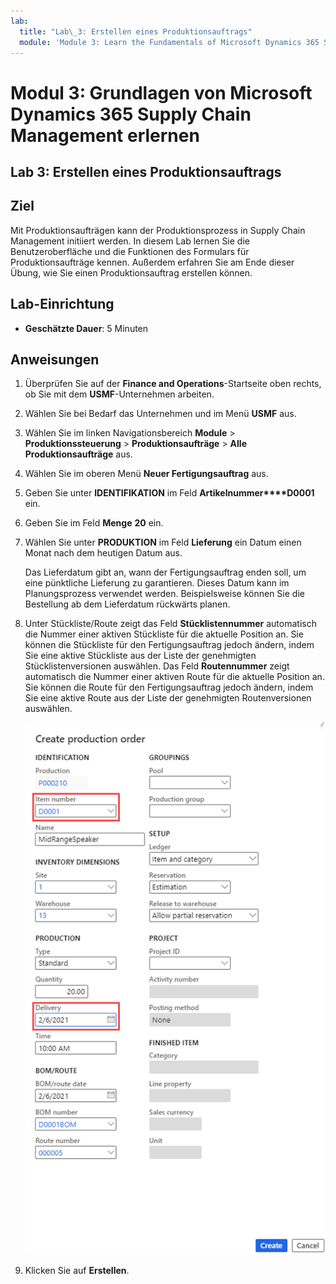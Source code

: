 ```yaml
---
lab:
  title: "Lab\_3: Erstellen eines Produktionsauftrags"
  module: 'Module 3: Learn the Fundamentals of Microsoft Dynamics 365 Supply Chain Management'
---
```


# Modul 3: Grundlagen von Microsoft Dynamics 365 Supply Chain Management erlernen

## Lab 3: Erstellen eines Produktionsauftrags

## Ziel

Mit Produktionsaufträgen kann der Produktionsprozess in Supply Chain Management initiiert werden. In diesem Lab lernen Sie die Benutzeroberfläche und die Funktionen des Formulars für Produktionsaufträge kennen. Außerdem erfahren Sie am Ende dieser Übung, wie Sie einen Produktionsauftrag erstellen können.

## Lab-Einrichtung

   - **Geschätzte Dauer**: 5 Minuten

## Anweisungen

1.  Überprüfen Sie auf der **Finance and Operations**-Startseite oben rechts, ob Sie mit dem **USMF**-Unternehmen arbeiten.

2.  Wählen Sie bei Bedarf das Unternehmen und im Menü **USMF** aus.

3.  Wählen Sie im linken Navigationsbereich **Module** > **Produktionssteuerung** > **Produktionsaufträge** > **Alle Produktionsaufträge** aus.

4.  Wählen Sie im oberen Menü **Neuer Fertigungsauftrag** aus.

5.  Geben Sie unter **IDENTIFIKATION** im Feld **Artikelnummer****D0001** ein.

6.  Geben Sie im Feld **Menge** **20** ein.

7.  Wählen Sie unter **PRODUKTION** im Feld **Lieferung** ein Datum einen Monat nach dem heutigen Datum aus.

    Das Lieferdatum gibt an, wann der Fertigungsauftrag enden soll, um eine pünktliche Lieferung zu garantieren. Dieses Datum kann im Planungsprozess verwendet werden. Beispielsweise können Sie die Bestellung ab dem Lieferdatum rückwärts planen.

8.  Unter Stückliste/Route zeigt das Feld **Stücklistennummer** automatisch die Nummer einer aktiven Stückliste für die aktuelle Position an. Sie können die Stückliste für den Fertigungsauftrag jedoch ändern, indem Sie eine aktive Stückliste aus der Liste der genehmigten Stücklistenversionen auswählen. Das Feld **Routennummer** zeigt automatisch die Nummer einer aktiven Route für die aktuelle Position an. Sie können die Route für den Fertigungsauftrag jedoch ändern, indem Sie eine aktive Route aus der Liste der genehmigten Routenversionen auswählen.

    ![Screenshot: Seite „Produktionsauftrag erstellen“. Die Felder „Artikelnummer“ und „Lieferung“ sind hervorgehoben.](./media/03-learn-the-fundamentals-of-dynamics-365-supply-chain-management-40.png)

9.  Klicken Sie auf **Erstellen**.


